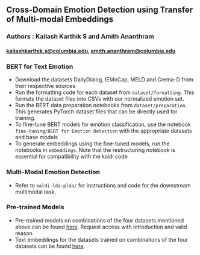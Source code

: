 ## Cross-Domain Emotion Detection using Transfer of Multi-modal Embeddings

### Authors : Kailash Karthik S and Amith Ananthram

#### kailashkarthik.s@columbia.edu, amith.ananthram@columbia.edu

### BERT for Text Emotion

* Download the datasets DailyDialog, IEMoCap, MELD and Crema-D from their respective sources
* Run the formatting code for each dataset from `dataset/formatting`. This formats the dataset files into CSVs with our normalized emotion set.
* Run the BERT data preparation notebooks from `dataset/preparation`. This generates PyTorch dataset files that can be directly used for training.
* To fine-tune BERT models for emotion classification, use the notebook `fine-tuning/BERT for Emotion Detection` with the appropriate datasets and base models
* To generate embeddings using the fine-tuned models, run the notebooks in `embeddings`. Note that the restructuring notebook is essential for compatibility with the kaldi code

### Multi-Modal Emotion Detection

* Refer to `kaldi-lda-plda/` for instructions and code for the downstream multimodal task.

### Pre-trained Models

* Pre-trained models on combinations of the four datasets mentioned above can be found [here](https://drive.google.com/drive/folders/1XS6wpWurD9m6LO350DSY_G30qhJFhU25?usp=sharing). Request access with introduction and valid reason.
* Text embeddings for the datasets trained on combinations of the four datasets can be found [here](https://drive.google.com/drive/folders/1qETbB5XswS5edzhRFybcxr32W9EDuw_m?usp=sharing).